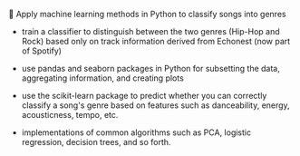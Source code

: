 :musical_score: Apply machine learning methods in Python to classify songs into genres

- train a classifier to distinguish between the two genres (Hip-Hop and Rock) based only on track information derived from Echonest (now part of Spotify)

- use pandas and seaborn packages in Python for subsetting the data, aggregating information, and creating plots

- use the scikit-learn package to predict whether you can correctly classify a song's genre based on features such as danceability, energy, acousticness, tempo, etc. 

- implementations of common algorithms such as PCA, logistic regression, decision trees, and so forth.

